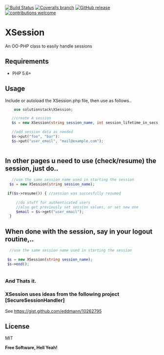 [![Build Status](https://travis-ci.org/solutionstack/XSession.svg?branch=master)](https://travis-ci.org/solutionstack/XSession)
[![Coveralls branch](https://img.shields.io/coveralls/solutionstack/XSession/master.svg)]()
[![GitHub release](https://img.shields.io/github/release/solutionstack/XSession.svg)]()
[![contributions welcome](https://img.shields.io/badge/contributions-welcome-brightgreen.svg?style=flat)](https://github.com/solutionstack/XSession/issues)


# XSession
An OO-PHP class to easily handle sessions 

## Requirements
 - PHP 5.6+

## Usage
 Include or autoload the XSession.php file, then use as follows..
 
 ```php
     use solutionstack\XSession;

    //create A session
    $s = new XSession(string session_name, int session_lifetime_in_secs);
    
    //add session data as needed
    $s->put("foo", "bar"):
    $s->put("user_email", "mail@example.com");
    
 ```
 ## In other pages u need to use (check/resume) the session, just do..
 
 ```php
    //use the same session name used in starting the session
   $s = new XSession(string session_name);
   
  if($s->resume()) { //session was succesfully resumed
  
      //do stuff for authenticated users
      //also get previously set session values, or set new one
      $email = $s->get("user_email");
   }
 
 ```
 ## When done with the session, say in your logout routine,..
 
  ```php
    //use the same session name used in starting the session
   
   $s = new XSession(string session_name);
   $s->end();
   
 
 ```
 ### And Thats it.
 
 ### XSession uses ideas from the following project [SecureSessionHandler] 
 See  https://gist.github.com/eddmann/10262795    
 
 License
 ----

 MIT


 **Free Software, Hell Yeah!**
 
